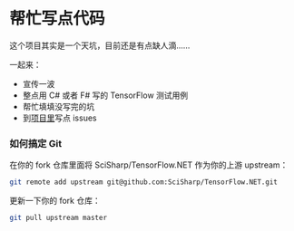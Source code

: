 # 帮忙写点代码

这个项目其实是一个天坑，目前还是有点缺人滴……

一起来：

* 宣传一波
* 整点用 C# 或者 F# 写的 TensorFlow 测试用例
* 帮忙填填没写完的坑
* 到[项目里](https://github.com/SciSharp/TensorFlow.NET/issues)写点 issues

### 如何搞定 Git

在你的 fork 仓库里面将 SciSharp/TensorFlow.NET 作为你的上游 upstream：

```bash
git remote add upstream git@github.com:SciSharp/TensorFlow.NET.git
```

更新一下你的 fork 仓库：

```bash
git pull upstream master
```
